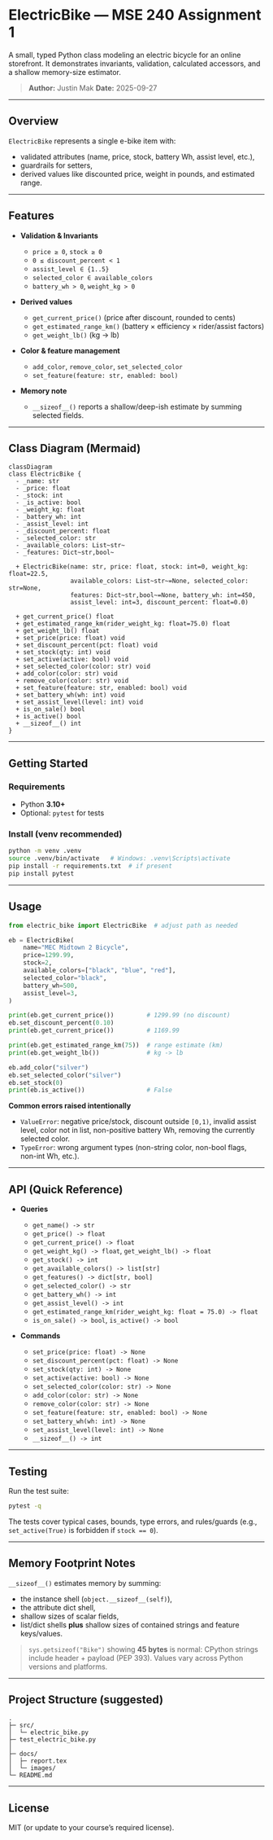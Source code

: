 # ElectricBike — MSE 240 Assignment 1

A small, typed Python class modeling an electric bicycle for an online storefront. It demonstrates invariants, validation, calculated accessors, and a shallow memory-size estimator.

> **Author:** Justin Mak
> **Date:** 2025-09-27

---

## Overview

`ElectricBike` represents a single e-bike item with:

* validated attributes (name, price, stock, battery Wh, assist level, etc.),
* guardrails for setters,
* derived values like discounted price, weight in pounds, and estimated range.

---

## Features

* **Validation & Invariants**

  * `price ≥ 0`, `stock ≥ 0`
  * `0 ≤ discount_percent < 1`
  * `assist_level ∈ {1..5}`
  * `selected_color ∈ available_colors`
  * `battery_wh > 0`, `weight_kg > 0`
* **Derived values**

  * `get_current_price()` (price after discount, rounded to cents)
  * `get_estimated_range_km()` (battery × efficiency × rider/assist factors)
  * `get_weight_lb()` (kg → lb)
* **Color & feature management**

  * `add_color`, `remove_color`, `set_selected_color`
  * `set_feature(feature: str, enabled: bool)`
* **Memory note**

  * `__sizeof__()` reports a shallow/deep-ish estimate by summing selected fields.

---

## Class Diagram (Mermaid)

```mermaid
classDiagram
class ElectricBike {
  - _name: str
  - _price: float
  - _stock: int
  - _is_active: bool
  - _weight_kg: float
  - _battery_wh: int
  - _assist_level: int
  - _discount_percent: float
  - _selected_color: str
  - _available_colors: List~str~
  - _features: Dict~str,bool~

  + ElectricBike(name: str, price: float, stock: int=0, weight_kg: float=22.5,
                 available_colors: List~str~=None, selected_color: str=None,
                 features: Dict~str,bool~=None, battery_wh: int=450,
                 assist_level: int=3, discount_percent: float=0.0)

  + get_current_price() float
  + get_estimated_range_km(rider_weight_kg: float=75.0) float
  + get_weight_lb() float
  + set_price(price: float) void
  + set_discount_percent(pct: float) void
  + set_stock(qty: int) void
  + set_active(active: bool) void
  + set_selected_color(color: str) void
  + add_color(color: str) void
  + remove_color(color: str) void
  + set_feature(feature: str, enabled: bool) void
  + set_battery_wh(wh: int) void
  + set_assist_level(level: int) void
  + is_on_sale() bool
  + is_active() bool
  + __sizeof__() int
}
```

---

## Getting Started

### Requirements

* Python **3.10+**
* Optional: `pytest` for tests

### Install (venv recommended)

```bash
python -m venv .venv
source .venv/bin/activate   # Windows: .venv\Scripts\activate
pip install -r requirements.txt  # if present
pip install pytest
```

---

## Usage

```python
from electric_bike import ElectricBike  # adjust path as needed

eb = ElectricBike(
    name="MEC Midtown 2 Bicycle",
    price=1299.99,
    stock=2,
    available_colors=["black", "blue", "red"],
    selected_color="black",
    battery_wh=500,
    assist_level=3,
)

print(eb.get_current_price())         # 1299.99 (no discount)
eb.set_discount_percent(0.10)
print(eb.get_current_price())         # 1169.99

print(eb.get_estimated_range_km(75))  # range estimate (km)
print(eb.get_weight_lb())             # kg -> lb

eb.add_color("silver")
eb.set_selected_color("silver")
eb.set_stock(0)
print(eb.is_active())                 # False
```

**Common errors raised intentionally**

* `ValueError`: negative price/stock, discount outside `[0,1)`, invalid assist level, color not in list, non-positive battery Wh, removing the currently selected color.
* `TypeError`: wrong argument types (non-string color, non-bool flags, non-int Wh, etc.).

---

## API (Quick Reference)

* **Queries**

  * `get_name() -> str`
  * `get_price() -> float`
  * `get_current_price() -> float`
  * `get_weight_kg() -> float`, `get_weight_lb() -> float`
  * `get_stock() -> int`
  * `get_available_colors() -> list[str]`
  * `get_features() -> dict[str, bool]`
  * `get_selected_color() -> str`
  * `get_battery_wh() -> int`
  * `get_assist_level() -> int`
  * `get_estimated_range_km(rider_weight_kg: float = 75.0) -> float`
  * `is_on_sale() -> bool`, `is_active() -> bool`

* **Commands**

  * `set_price(price: float) -> None`
  * `set_discount_percent(pct: float) -> None`
  * `set_stock(qty: int) -> None`
  * `set_active(active: bool) -> None`
  * `set_selected_color(color: str) -> None`
  * `add_color(color: str) -> None`
  * `remove_color(color: str) -> None`
  * `set_feature(feature: str, enabled: bool) -> None`
  * `set_battery_wh(wh: int) -> None`
  * `set_assist_level(level: int) -> None`
  * `__sizeof__() -> int`

---

## Testing

Run the test suite:

```bash
pytest -q
```

The tests cover typical cases, bounds, type errors, and rules/guards (e.g., `set_active(True)` is forbidden if `stock == 0`).

---

## Memory Footprint Notes

`__sizeof__()` estimates memory by summing:

* the instance shell (`object.__sizeof__(self)`),
* the attribute dict shell,
* shallow sizes of scalar fields,
* list/dict shells **plus** shallow sizes of contained strings and feature keys/values.

> `sys.getsizeof("Bike")` showing **45 bytes** is normal: CPython strings include header + payload (PEP 393). Values vary across Python versions and platforms.

---

## Project Structure (suggested)

```
.
├─ src/
│  └─ electric_bike.py
├─ test_electric_bike.py
│  
├─ docs/
│  ├─ report.tex
│  └─ images/
└─ README.md
```

---

## License

MIT (or update to your course’s required license).
